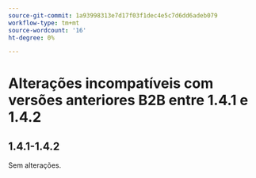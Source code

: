 ```yaml
---
source-git-commit: 1a93998313e7d17f03f1dec4e5c7d6dd6adeb079
workflow-type: tm+mt
source-wordcount: '16'
ht-degree: 0%

---
```

# Alterações incompatíveis com versões anteriores B2B entre 1.4.1 e 1.4.2

## 1.4.1-1.4.2

Sem alterações.
